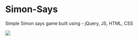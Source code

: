 # Simon-Says
Simple Simon says game built using - jQuery, JS, HTML, CSS

![](https://i.imgur.com/YbANumC.png)
